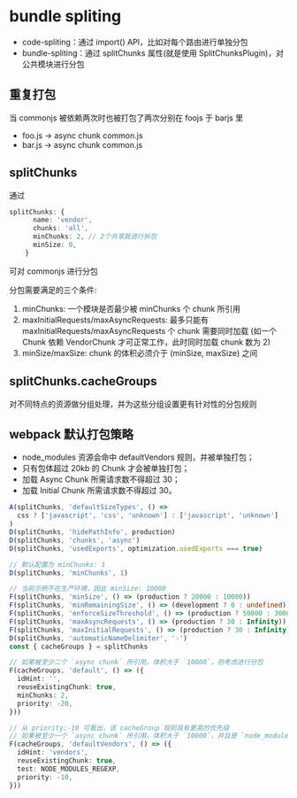 # bundle spliting

- code-spliting：通过 import() API，比如对每个路由进行单独分包
- bundle-spliting：通过 splitChunks 属性(就是使用 SplitChunksPlugin)，对公共模块进行分包

## 重复打包

当 commonjs 被依赖两次时也被打包了两次分别在 foojs 于 barjs 里

- foo.js -> async chunk common.js
- bar.js -> async chunk common.js

## splitChunks

通过

```ts
splitChunks: {
      name: 'vendor',
      chunks: 'all',
      minChunks: 2, // 2个共享就进行拆包
      minSize: 0,
    }
```

可对 commonjs 进行分包

分包需要满足的三个条件:

1. minChunks: 一个模块是否最少被 minChunks 个 chunk 所引用
2. maxInitialRequests/maxAsyncRequests: 最多只能有 maxInitialRequests/maxAsyncRequests 个 chunk 需要同时加载 (如一个 Chunk 依赖 VendorChunk 才可正常工作，此时同时加载 chunk 数为 2)
3. minSize/maxSize: chunk 的体积必须介于 (minSize, maxSize) 之间

## splitChunks.cacheGroups

对不同特点的资源做分组处理，并为这些分组设置更有针对性的分包规则

## webpack 默认打包策略

- node_modules 资源会命中 defaultVendors 规则，并被单独打包；
- 只有包体超过 20kb 的 Chunk 才会被单独打包；
- 加载 Async Chunk 所需请求数不得超过 30；
- 加载 Initial Chunk 所需请求数不得超过 30。

```ts
A(splitChunks, 'defaultSizeTypes', () =>
  css ? ['javascript', 'css', 'unknown'] : ['javascript', 'unknown']
)
D(splitChunks, 'hidePathInfo', production)
D(splitChunks, 'chunks', 'async')
D(splitChunks, 'usedExports', optimization.usedExports === true)

// 默认配置为 minChunks: 1
D(splitChunks, 'minChunks', 1)

// 当前示例不在生产环境，因此 minSize: 10000
F(splitChunks, 'minSize', () => (production ? 20000 : 10000))
F(splitChunks, 'minRemainingSize', () => (development ? 0 : undefined))
F(splitChunks, 'enforceSizeThreshold', () => (production ? 50000 : 30000))
F(splitChunks, 'maxAsyncRequests', () => (production ? 30 : Infinity))
F(splitChunks, 'maxInitialRequests', () => (production ? 30 : Infinity))
D(splitChunks, 'automaticNameDelimiter', '-')
const { cacheGroups } = splitChunks

// 如果被至少二个 `async chunk` 所引用，体积大于 `10000`，则考虑进行分包
F(cacheGroups, 'default', () => ({
  idHint: '',
  reuseExistingChunk: true,
  minChunks: 2,
  priority: -20,
}))

// 从 priority:-10 可看出，该 cacheGroup 规则具有更高的优先级
// 如果被至少一个 `async chunk` 所引用，体积大于 `10000`，并且是 `node_modules` 中的第三方模块，则考虑进行分包
F(cacheGroups, 'defaultVendors', () => ({
  idHint: 'vendors',
  reuseExistingChunk: true,
  test: NODE_MODULES_REGEXP,
  priority: -10,
}))
```
